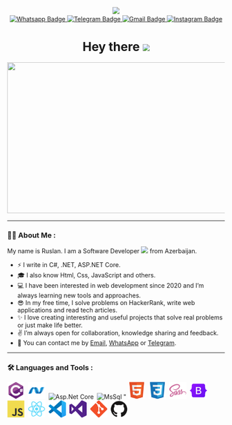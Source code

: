 <div id="header" align="center">
  <img src="https://secretmag.ru/imgs/2019/11/18/16/3659961/4c76f0d649a2246740850eb9a26cfda93060fa53.gif" width="150"/>
</div>

<div id="badges" align="center">
  <a href="https://wa.me/+994776030608">
    <img src="https://img.shields.io/badge/WhatsApp-25D366?style=for-the-badge&logo=whatsapp&logoColor=white" alt="Whatsapp Badge" width="114" height="28"/>
  </a>
  <a href="https://t.me/ruslanabdullayev01">
    <img src="https://img.shields.io/badge/Telegram-2CA5E0?style=for-the-badge&logo=telegram&logoColor=white" alt="Telegram Badge" width="114" height="28"/>
  </a>
  <a href="mailto:ruslanabdullayev01@gmail.com">
    <img src="https://img.shields.io/badge/Gmail-D14836?style=for-the-badge&logo=gmail&logoColor=white" alt="Gmail Badge" width="114" height="28"/>
  </a>
  <a href="https://www.instagram.com/ruslanabdullayev01/">
    <img src="https://img.shields.io/badge/Instagram-E4405F?style=for-the-badge&logo=instagram&logoColor=white" alt="Instagram Badge" width="114" height="28"/>
  </a>
</div>

<h1 align="center">
  Hey there
  <img src="https://media.giphy.com/media/hvRJCLFzcasrR4ia7z/giphy.gif" width="30px"/>
</h1>

<div align="center">
  <img src="https://media4.giphy.com/media/v1.Y2lkPTc5MGI3NjExanlzN2N2c2kxZDBxejRwb2l5MXBqbXozMmFvMTFlcW1seHZ3dDdtaiZlcD12MV9naWZzX3NlYXJjaCZjdD1n/qgQUggAC3Pfv687qPC/giphy.gif" width="600" height="350"/>
</div>

---

### :man_technologist: About Me :
My name is Ruslan. I am a Software Developer <img src="https://media.giphy.com/media/bGgsc5mWoryfgKBx1u/giphy.gif" width="30">  from Azerbaijan.
- :zap: I write in C#, .NET, ASP.NET Core.
- :mortar_board:  I also know Html, Css, JavaScript and others.
- :computer: I have been interested in web development since 2020 and I’m always learning new tools and approaches.
- :sunglasses: In my free time, I solve problems on HackerRank, write web applications and read tech articles.
- :sparkles: I love creating interesting and useful projects that solve real problems or just make life better.
- :v: I’m always open for collaboration, knowledge sharing and feedback.
- :e-mail: You can contact me by <a href="mailto:ruslanabdullayev01@gmail.com" target="_blank">Email</a>, <a href="https://wa.me/+994776030608" target="_blank">WhatsApp</a> or <a href="https://t.me/ruslan_301001" target="_blank">Telegram</a>.

---

### :hammer_and_wrench: Languages and Tools :
<div>
  <img src="https://github.com/devicons/devicon/blob/master/icons/csharp/csharp-original.svg" title="C#" alt="CSharp" width="40" height="40"/>&nbsp;
  <img src="https://github.com/devicons/devicon/blob/master/icons/dot-net/dot-net-original.svg" title=".Net" alt="DotNet" width="40" height="40"/>&nbsp;
  <img src="https://w7.pngwing.com/pngs/673/239/png-transparent-entity-framework-core-asp-net-core-net-framework-microsoft-blue-text-logo.png" title="Asp.Net Core" alt="Asp.Net Core" width="40" height="40"/>&nbsp;
  <img src="https://www.svgrepo.com/show/303229/microsoft-sql-server-logo.svg" title="MsSql" alt="MsSql" width="40" height="40"/>&nbsp;"
  <img src="https://github.com/devicons/devicon/blob/master/icons/html5/html5-original.svg" title="HTML" alt="HTML" width="40" height="40"/>&nbsp;
  <img src="https://github.com/devicons/devicon/blob/master/icons/css3/css3-original.svg" title="CSS" alt="CSS" width="40" height="40"/>&nbsp;
  <img src="https://github.com/devicons/devicon/blob/master/icons/sass/sass-original.svg" title="SASS" alt="SASS" width="40" height="40"/>&nbsp;
  <img src="https://github.com/devicons/devicon/blob/master/icons/bootstrap/bootstrap-original.svg" title="Bootstrap" alt="Bootstrap" width="40" height="40"/>&nbsp;
  <img src="https://github.com/devicons/devicon/blob/master/icons/javascript/javascript-original.svg" title="JavaScript" alt="JS" width="40" height="40"/>&nbsp;
  <img src="https://github.com/devicons/devicon/blob/master/icons/react/react-original.svg" title="React" alt="React" width="40" height="40"/>&nbsp;
  <img src="https://github.com/devicons/devicon/blob/master/icons/vscode/vscode-original.svg" title="VS Code" alt="VS Code" width="40" height="40"/>&nbsp;
  <img src="https://github.com/devicons/devicon/blob/master/icons/visualstudio/visualstudio-plain.svg" title="Visual Studio" alt="Visual Studio" width="40" height="40"/>&nbsp;
  <img src="https://github.com/devicons/devicon/blob/master/icons/git/git-original.svg" title="Git" alt="Git" width="40" height="40"/>&nbsp;
  <img src="https://github.com/devicons/devicon/blob/master/icons/github/github-original.svg" title="GitHub" alt="GitHub" width="40" height="40"/>&nbsp;
</div>
